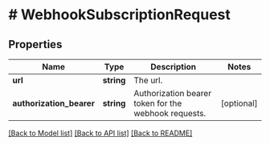 # # WebhookSubscriptionRequest

## Properties

Name | Type | Description | Notes
------------ | ------------- | ------------- | -------------
**url** | **string** | The url. |
**authorization_bearer** | **string** | Authorization bearer token for the webhook requests. | [optional]

[[Back to Model list]](../../README.md#models) [[Back to API list]](../../README.md#endpoints) [[Back to README]](../../README.md)

